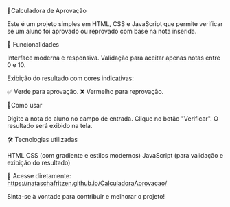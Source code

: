 🧮Calculadora de Aprovação

Este é um projeto simples em HTML, CSS e JavaScript que permite verificar se um aluno foi aprovado ou reprovado com base na nota inserida.

📌 Funcionalidades

Interface moderna e responsiva. Validação para aceitar apenas notas entre 0 e 10.

Exibição do resultado com cores indicativas:

✅ Verde para aprovação. ❌ Vermelho para reprovação.

🎯Como usar

Digite a nota do aluno no campo de entrada. Clique no botão "Verificar". O resultado será exibido na tela.

🛠️ Tecnologias utilizadas

HTML
CSS (com gradiente e estilos modernos) 
JavaScript (para validação e exibição do resultado)

🔗 Acesse diretamente: https://nataschafritzen.github.io/CalculadoraAprovacao/

Sinta-se à vontade para contribuir e melhorar o projeto!
